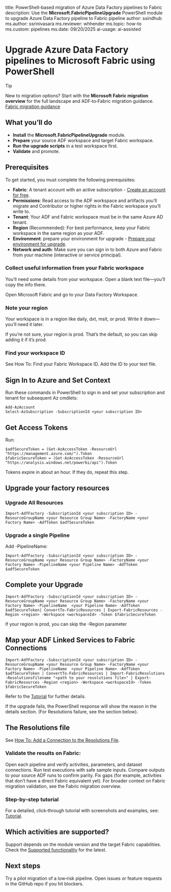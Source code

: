 title: PowerShell-based migration of Azure Data Factory pipelines to Fabric
description: Use the **Microsoft.FabricPipelineUpgrade** PowerShell module to upgrade Azure Data Factory pipeline to Fabric pipeline
author: ssindhub
ms.author: ssrinivasara
ms.reviewer: whhender
ms.topic: how-to
ms.custom: pipelines
ms.date: 09/20/2025
ai-usage: ai-assisted

# Upgrade Azure Data Factory pipelines to Microsoft Fabric using PowerShell
> [!TIP]
> New to migration options? Start with the **Microsoft Fabric migration overview** for the full landscape and ADF‑to‑Fabric migration guidance. [Fabric migration guidance](fabric/fundamentals/migration.md)
## What you’ll do

- **Install** the **Microsoft.FabricPipelineUpgrade** module.
- **Prepare** your source ADF workspace and target Fabric workspace.
- **Run the upgrade scripts** in a test workspace first.
- **Validate** and promote.

## Prerequisites

To get started, you must complete the following prerequisites:

- **Fabric**: A tenant account with an active subscription - [Create an account for free](../fundamentals/fabric-trial.md).
- **Permissions**: Read access to the ADF workspace and artifacts you’ll migrate and Contributor or higher rights in the Fabric workspace you’ll write to.
- **Tenant**: Your ADF and Fabric workspace must be in the same Azure AD tenant.
- **Region** (Recommended): For best performance, keep your Fabric workspace in the same region as your ADF.
- **Environment**: prepare your environment for upgrade - [Prepare your environment for upgrade](migrate-pipelines-prepare-your-environment-for-upgrade.md).
- **Network and auth**: Make sure you can sign in to both Azure and Fabric from your machine (interactive or service principal).

### Collect useful information from your Fabric workspace

You’ll need some details from your workspace. Open a blank text file—you’ll copy the info there.

Open Microsoft Fabric and go to your Data Factory Workspace.

### Note your region
Your workspace is in a region like daily, dxt, msit, or prod. Write it down—you’ll need it later.

If you’re not sure, your region is prod. That’s the default, so you can skip adding it if it’s prod.

### Find your workspace ID
See How To: Find your Fabric Workspace ID. Add the ID to your text file.

## Sign In to Azure and Set Context
Run these commands in PowerShell to sign in and set your subscription and tenant for subsequent Az cmdlets:
```
Add-AzAccount 
Select-AzSubscription -SubscriptionId <your subscription ID>
```

## Get Access Tokens
Run:
```
$adfSecureToken = (Get-AzAccessToken -ResourceUrl "https://management.azure.com/").Token
$fabricSecureToken = (Get-AzAccessToken -ResourceUrl "https://analysis.windows.net/powerbi/api").Token
```

Tokens expire in about an hour. If they do, repeat this step.

## Upgrade your factory resources
### Upgrade All Resources
```
Import-AdfFactory -SubscriptionId <your subscription ID> -ResourceGroupName <your Resource Group Name> -FactoryName <your Factory Name> -AdfToken $adfSecureToken
```
### Upgrade a single Pipeline
Add -PipelineName:
```
Import-AdfFactory -SubscriptionId <your subscription ID> -ResourceGroupName <your Resource Group Name> -FactoryName <your Factory Name> -PipelineName <your Pipeline Name> -AdfToken $adfSecureToken
```
## Complete your Upgrade

```
Import-AdfFactory -SubscriptionId <your subscription ID> -ResourceGroupName <your Resource Group Name> -FactoryName <your Factory Name> -PipelineName  <your Pipeline Name> -AdfToken $adfSecureToken| ConvertTo-FabricResources | Export-FabricResources -Region <region> -Workspace <workspaceId> -Token $fabricSecureToken
```
If your region is prod, you can skip the -Region parameter

## Map your ADF Linked Services to Fabric Connections

```
Import-AdfFactory -SubscriptionId <your subscription ID> -ResourceGroupName <your Resource Group Name> -FactoryName <your Factory Name> -PipelineName  <your Pipeline Name> -AdfToken $adfSecureToken | ConvertTo-FabricResources | Import-FabricResolutions -ResolutionsFilename "<path to your resolutions file>" | Export-FabricResources -Region <region> -Workspace <workspaceId> -Token $fabricSecureToken
```
Refer to the [Tutorial](migrate-pipelines-powershell-upgrade-module-tutorial.md) for further details.

If the upgrade fails, the PowerShell response will show the reason in the details section.
(For Resolutions failure, see the section below).

## The Resolutions file
See [How To: Add a Connection to the Resolutions File](migrate-pipelines-powershell-upgrade-module-how-to-add-a-connection-to-the-resolutions-file).

### Validate the results on Fabric:

Open each pipeline and verify activities, parameters, and dataset connections.
Run test executions with safe sample inputs.
Compare outputs to your source ADF runs to confirm parity.
Fix gaps (for example, activities that don’t have a direct Fabric equivalent yet).
For broader context on Fabric migration validation, see the Fabric migration overview. 

### Step‑by‑step tutorial

For a detailed, click‑through tutorial with screenshots and examples, see:
[Tutorial](migrate-pipelines-powershell-upgrade-module-tutorial.md).

## Which activities are supported?
Support depends on the module version and the target Fabric capabilities. Check the [Supported functionality](migrate-pipelines-powershell-upgrade-module-supported-functionality) for the latest.

## Next steps

Try a pilot migration of a low‑risk pipeline.
Open issues or feature requests in the GitHub repo if you hit blockers.
